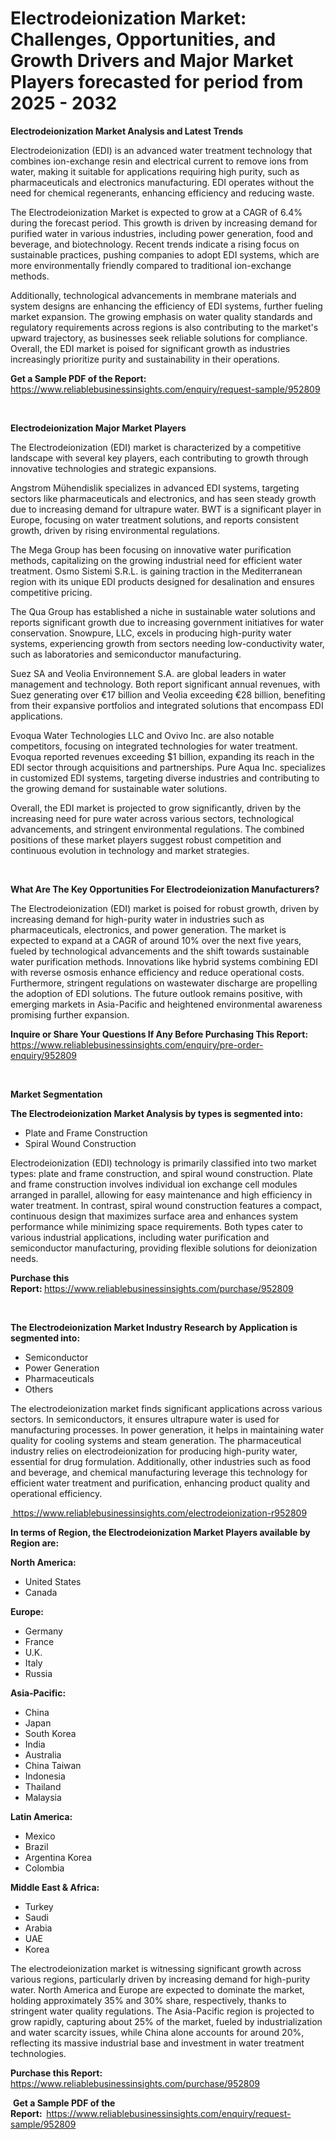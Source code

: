 <p><h1>Electrodeionization Market: Challenges, Opportunities, and Growth Drivers and Major Market Players forecasted for period from 2025 - 2032</h1></p><p><strong>Electrodeionization Market Analysis and Latest Trends</strong></p>
<p><p>Electrodeionization (EDI) is an advanced water treatment technology that combines ion-exchange resin and electrical current to remove ions from water, making it suitable for applications requiring high purity, such as pharmaceuticals and electronics manufacturing. EDI operates without the need for chemical regenerants, enhancing efficiency and reducing waste.</p><p>The Electrodeionization Market is expected to grow at a CAGR of 6.4% during the forecast period. This growth is driven by increasing demand for purified water in various industries, including power generation, food and beverage, and biotechnology. Recent trends indicate a rising focus on sustainable practices, pushing companies to adopt EDI systems, which are more environmentally friendly compared to traditional ion-exchange methods. </p><p>Additionally, technological advancements in membrane materials and system designs are enhancing the efficiency of EDI systems, further fueling market expansion. The growing emphasis on water quality standards and regulatory requirements across regions is also contributing to the market's upward trajectory, as businesses seek reliable solutions for compliance. Overall, the EDI market is poised for significant growth as industries increasingly prioritize purity and sustainability in their operations.</p></p>
<p><strong>Get a Sample PDF of the Report:&nbsp;</strong> <a href="https://www.reliablebusinessinsights.com/enquiry/request-sample/952809?utm_campaign=62&utm_medium=2&utm_source=Github&utm_content=ia&utm_term=17042025&utm_id=electrodeionization">https://www.reliablebusinessinsights.com/enquiry/request-sample/952809</a></p>
<p>&nbsp;</p>
<p><strong>Electrodeionization Major Market Players</strong></p>
<p><p>The Electrodeionization (EDI) market is characterized by a competitive landscape with several key players, each contributing to growth through innovative technologies and strategic expansions. </p><p>Angstrom Mühendislik specializes in advanced EDI systems, targeting sectors like pharmaceuticals and electronics, and has seen steady growth due to increasing demand for ultrapure water. BWT is a significant player in Europe, focusing on water treatment solutions, and reports consistent growth, driven by rising environmental regulations.</p><p>The Mega Group has been focusing on innovative water purification methods, capitalizing on the growing industrial need for efficient water treatment. Osmo Sistemi S.R.L. is gaining traction in the Mediterranean region with its unique EDI products designed for desalination and ensures competitive pricing.</p><p>The Qua Group has established a niche in sustainable water solutions and reports significant growth due to increasing government initiatives for water conservation. Snowpure, LLC, excels in producing high-purity water systems, experiencing growth from sectors needing low-conductivity water, such as laboratories and semiconductor manufacturing.</p><p>Suez SA and Veolia Environnement S.A. are global leaders in water management and technology. Both report significant annual revenues, with Suez generating over €17 billion and Veolia exceeding €28 billion, benefiting from their expansive portfolios and integrated solutions that encompass EDI applications. </p><p>Evoqua Water Technologies LLC and Ovivo Inc. are also notable competitors, focusing on integrated technologies for water treatment. Evoqua reported revenues exceeding $1 billion, expanding its reach in the EDI sector through acquisitions and partnerships. Pure Aqua Inc. specializes in customized EDI systems, targeting diverse industries and contributing to the growing demand for sustainable water solutions.</p><p>Overall, the EDI market is projected to grow significantly, driven by the increasing need for pure water across various sectors, technological advancements, and stringent environmental regulations. The combined positions of these market players suggest robust competition and continuous evolution in technology and market strategies.</p></p>
<p>&nbsp;</p>
<p><strong>What Are The Key Opportunities For Electrodeionization Manufacturers?</strong></p>
<p><p>The Electrodeionization (EDI) market is poised for robust growth, driven by increasing demand for high-purity water in industries such as pharmaceuticals, electronics, and power generation. The market is expected to expand at a CAGR of around 10% over the next five years, fueled by technological advancements and the shift towards sustainable water purification methods. Innovations like hybrid systems combining EDI with reverse osmosis enhance efficiency and reduce operational costs. Furthermore, stringent regulations on wastewater discharge are propelling the adoption of EDI solutions. The future outlook remains positive, with emerging markets in Asia-Pacific and heightened environmental awareness promising further expansion.</p></p>
<p><strong>Inquire or Share Your Questions If Any Before Purchasing This Report:</strong> <a href="https://www.reliablebusinessinsights.com/enquiry/pre-order-enquiry/952809?utm_campaign=62&utm_medium=2&utm_source=Github&utm_content=ia&utm_term=17042025&utm_id=electrodeionization">https://www.reliablebusinessinsights.com/enquiry/pre-order-enquiry/952809</a></p>
<p>&nbsp;</p>
<p><strong>Market Segmentation</strong></p>
<p><strong>The Electrodeionization Market Analysis by types is segmented into:</strong></p>
<p><ul><li>Plate and Frame Construction</li><li>Spiral Wound Construction</li></ul></p>
<p><p>Electrodeionization (EDI) technology is primarily classified into two market types: plate and frame construction, and spiral wound construction. Plate and frame construction involves individual ion exchange cell modules arranged in parallel, allowing for easy maintenance and high efficiency in water treatment. In contrast, spiral wound construction features a compact, continuous design that maximizes surface area and enhances system performance while minimizing space requirements. Both types cater to various industrial applications, including water purification and semiconductor manufacturing, providing flexible solutions for deionization needs.</p></p>
<p><strong>Purchase this Report:&nbsp;</strong><a href="https://www.reliablebusinessinsights.com/purchase/952809?utm_campaign=62&utm_medium=2&utm_source=Github&utm_content=ia&utm_term=17042025&utm_id=electrodeionization">https://www.reliablebusinessinsights.com/purchase/952809</a></p>
<p>&nbsp;</p>
<p><strong>The Electrodeionization Market Industry Research by Application is segmented into:</strong></p>
<p><ul><li>Semiconductor</li><li>Power Generation</li><li>Pharmaceuticals</li><li>Others</li></ul></p>
<p><p>The electrodeionization market finds significant applications across various sectors. In semiconductors, it ensures ultrapure water is used for manufacturing processes. In power generation, it helps in maintaining water quality for cooling systems and steam generation. The pharmaceutical industry relies on electrodeionization for producing high-purity water, essential for drug formulation. Additionally, other industries such as food and beverage, and chemical manufacturing leverage this technology for efficient water treatment and purification, enhancing product quality and operational efficiency.</p></p>
<p><a href="https://www.reliablebusinessinsights.com/electrodeionization-r952809?utm_campaign=62&utm_medium=2&utm_source=Github&utm_content=ia&utm_term=17042025&utm_id=electrodeionization">&nbsp;https://www.reliablebusinessinsights.com/electrodeionization-r952809</a></p>
<p><strong>In terms of Region, the Electrodeionization Market Players available by Region are:</strong></p>
<p>
    <p> <strong> North America: </strong>
        <ul>
            <li>United States</li>
            <li>Canada</li>
        </ul>
        </p> 
    <p> <strong> Europe: </strong>
        <ul>
            <li>Germany</li>
            <li>France</li>
            <li>U.K.</li>
            <li>Italy</li>
            <li>Russia</li>
        </ul>
        </p> 
    <p> <strong> Asia-Pacific: </strong>
        <ul>
            <li>China</li>
            <li>Japan</li>
            <li>South Korea</li>
            <li>India</li>
            <li>Australia</li>
            <li>China Taiwan</li>
            <li>Indonesia</li>
            <li>Thailand</li>
            <li>Malaysia</li>
        </ul>
        </p> 
    <p> <strong> Latin America: </strong>
        <ul>
            <li>Mexico</li>
            <li>Brazil</li>
            <li>Argentina Korea</li>
            <li>Colombia</li>
        </ul>
        </p> 
    <p> <strong> Middle East & Africa: </strong>
        <ul>
            <li>Turkey</li>
            <li>Saudi</li>
            <li>Arabia</li>
            <li>UAE</li>
            <li>Korea</li>
        </ul>
    </p>
    </p>
<p><p>The electrodeionization market is witnessing significant growth across various regions, particularly driven by increasing demand for high-purity water. North America and Europe are expected to dominate the market, holding approximately 35% and 30% share, respectively, thanks to stringent water quality regulations. The Asia-Pacific region is projected to grow rapidly, capturing about 25% of the market, fueled by industrialization and water scarcity issues, while China alone accounts for around 20%, reflecting its massive industrial base and investment in water treatment technologies.</p></p>
<p><strong>Purchase this Report: </strong><a href="https://www.reliablebusinessinsights.com/purchase/952809?utm_campaign=62&utm_medium=2&utm_source=Github&utm_content=ia&utm_term=17042025&utm_id=electrodeionization">https://www.reliablebusinessinsights.com/purchase/952809</a></p>
<p>&nbsp;<strong>Get a Sample PDF of the Report:&nbsp;&nbsp;</strong><a href="https://www.reliablebusinessinsights.com/enquiry/request-sample/952809?utm_campaign=62&utm_medium=2&utm_source=Github&utm_content=ia&utm_term=17042025&utm_id=electrodeionization">https://www.reliablebusinessinsights.com/enquiry/request-sample/952809</a></p>
<p><strong></strong></p>
<p><p></p><p></p><p></p></p>